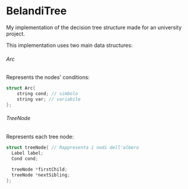 # BelandiTree
My implementation of the decision tree structure made for an university project.

This implementation uses two main data structures:
###### Arc
Represents the nodes' conditions:
```c++
struct Arc{
	string cond; // simbolo
	string var; // variabile
};
```

###### TreeNode
Represents each tree node:
```c++
struct treeNode{ // Rappresenta i nodi dell'albero
  Label label;
  Cond cond;
  
  treeNode *firstChild;
  treeNode *nextSibling;
};
```

